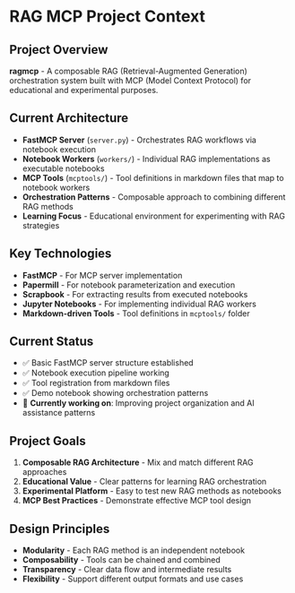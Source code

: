 # RAG MCP Project Context

## Project Overview
**ragmcp** - A composable RAG (Retrieval-Augmented Generation) orchestration system built with MCP (Model Context Protocol) for educational and experimental purposes.

## Current Architecture
- **FastMCP Server** (`server.py`) - Orchestrates RAG workflows via notebook execution
- **Notebook Workers** (`workers/`) - Individual RAG implementations as executable notebooks
- **MCP Tools** (`mcptools/`) - Tool definitions in markdown files that map to notebook workers
- **Orchestration Patterns** - Composable approach to combining different RAG methods
- **Learning Focus** - Educational environment for experimenting with RAG strategies

## Key Technologies
- **FastMCP** - For MCP server implementation
- **Papermill** - For notebook parameterization and execution
- **Scrapbook** - For extracting results from executed notebooks
- **Jupyter Notebooks** - For implementing individual RAG workers
- **Markdown-driven Tools** - Tool definitions in `mcptools/` folder

## Current Status
- ✅ Basic FastMCP server structure established
- ✅ Notebook execution pipeline working
- ✅ Tool registration from markdown files
- ✅ Demo notebook showing orchestration patterns
- 🔄 **Currently working on**: Improving project organization and AI assistance patterns

## Project Goals
1. **Composable RAG Architecture** - Mix and match different RAG approaches
2. **Educational Value** - Clear patterns for learning RAG orchestration
3. **Experimental Platform** - Easy to test new RAG methods as notebooks
4. **MCP Best Practices** - Demonstrate effective MCP tool design

## Design Principles
- **Modularity** - Each RAG method is an independent notebook
- **Composability** - Tools can be chained and combined
- **Transparency** - Clear data flow and intermediate results
- **Flexibility** - Support different output formats and use cases
